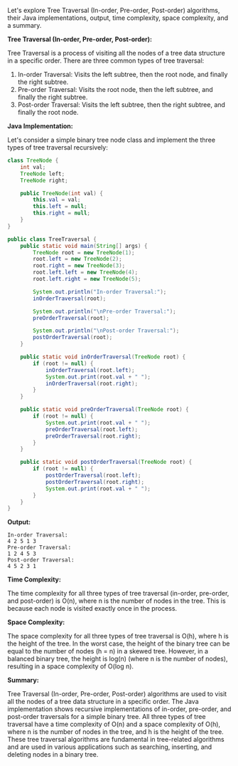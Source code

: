 Let's explore Tree Traversal (In-order, Pre-order, Post-order) algorithms, their Java implementations, output, time complexity, space complexity, and a summary.

**Tree Traversal (In-order, Pre-order, Post-order):**

Tree Traversal is a process of visiting all the nodes of a tree data structure in a specific order. There are three common types of tree traversal:

1. In-order Traversal: Visits the left subtree, then the root node, and finally the right subtree.
2. Pre-order Traversal: Visits the root node, then the left subtree, and finally the right subtree.
3. Post-order Traversal: Visits the left subtree, then the right subtree, and finally the root node.

**Java Implementation:**

Let's consider a simple binary tree node class and implement the three types of tree traversal recursively:

```java
class TreeNode {
    int val;
    TreeNode left;
    TreeNode right;

    public TreeNode(int val) {
        this.val = val;
        this.left = null;
        this.right = null;
    }
}

public class TreeTraversal {
    public static void main(String[] args) {
        TreeNode root = new TreeNode(1);
        root.left = new TreeNode(2);
        root.right = new TreeNode(3);
        root.left.left = new TreeNode(4);
        root.left.right = new TreeNode(5);

        System.out.println("In-order Traversal:");
        inOrderTraversal(root);

        System.out.println("\nPre-order Traversal:");
        preOrderTraversal(root);

        System.out.println("\nPost-order Traversal:");
        postOrderTraversal(root);
    }

    public static void inOrderTraversal(TreeNode root) {
        if (root != null) {
            inOrderTraversal(root.left);
            System.out.print(root.val + " ");
            inOrderTraversal(root.right);
        }
    }

    public static void preOrderTraversal(TreeNode root) {
        if (root != null) {
            System.out.print(root.val + " ");
            preOrderTraversal(root.left);
            preOrderTraversal(root.right);
        }
    }

    public static void postOrderTraversal(TreeNode root) {
        if (root != null) {
            postOrderTraversal(root.left);
            postOrderTraversal(root.right);
            System.out.print(root.val + " ");
        }
    }
}
```

**Output:**
```
In-order Traversal:
4 2 5 1 3 
Pre-order Traversal:
1 2 4 5 3 
Post-order Traversal:
4 5 2 3 1 
```

**Time Complexity:**

The time complexity for all three types of tree traversal (in-order, pre-order, and post-order) is O(n), where n is the number of nodes in the tree. This is because each node is visited exactly once in the process.

**Space Complexity:**

The space complexity for all three types of tree traversal is O(h), where h is the height of the tree. In the worst case, the height of the binary tree can be equal to the number of nodes (h = n) in a skewed tree. However, in a balanced binary tree, the height is log(n) (where n is the number of nodes), resulting in a space complexity of O(log n).

**Summary:**

Tree Traversal (In-order, Pre-order, Post-order) algorithms are used to visit all the nodes of a tree data structure in a specific order. The Java implementation shows recursive implementations of in-order, pre-order, and post-order traversals for a simple binary tree. All three types of tree traversal have a time complexity of O(n) and a space complexity of O(h), where n is the number of nodes in the tree, and h is the height of the tree. These tree traversal algorithms are fundamental in tree-related algorithms and are used in various applications such as searching, inserting, and deleting nodes in a binary tree.